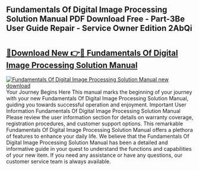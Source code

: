 ## Fundamentals Of Digital Image Processing Solution Manual PDF Download Free - Part-3Be User Guide Repair - Service Owner Edition 2AbQi

# <h2><a href="http://bc77648.oget.top/?id=Fundamentals+Of+Digital+Image+Processing+Solution+Manual">🔗Download New 👉🔴 Fundamentals Of Digital Image Processing Solution Manual</a></h2>

[![Fundamentals Of Digital Image Processing Solution Manual new download](https://i.imgur.com/5g1atiW.png)](http://bc77648.oget.top/?id=Fundamentals+Of+Digital+Image+Processing+Solution+Manual)
Your Journey Begins Here This manual marks the beginning of your journey with your new Fundamentals Of Digital Image Processing Solution Manual, guiding you towards successful operation and enjoyment. Important User Information Fundamentals Of Digital Image Processing Solution Manual Please review the user information section for details on warranty coverage, registration procedures, and customer support options. This remarkable Fundamentals Of Digital Image Processing Solution Manual offers a plethora of features to enhance your daily life. We believe that the Fundamentals Of Digital Image Processing Solution Manual has been a detailed and informative guide in your quest to understand the functions and capabilities of your new item. If you need any assistance or have any questions, our customer service team is always available.
